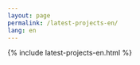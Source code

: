 ```yaml
---
layout: page
permalink: /latest-projects-en/
lang: en
---
```


{% include latest-projects-en.html %}